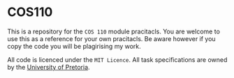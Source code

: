 # COS110

This is a repository for the `COS 110` module pracitacls. You are welcome to use this as a reference for your own pracitacls. Be aware however if you copy the code you will be plagirising my work.

All code is licenced under the `MIT Licence`. All task specifications are owned by the [University of Pretoria](http://www.up.ac.za/).
